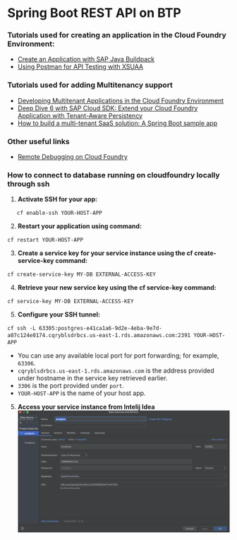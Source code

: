 # Spring Boot REST API on BTP

### Tutorials used for creating an application in the Cloud Foundry Environment:

* [Create an Application with SAP Java Buildpack](https://developers.sap.com/tutorials/btp-cf-buildpacks-java-create.html)
* [Using Postman for API Testing with XSUAA](https://blogs.sap.com/2020/03/02/using-postman-for-api-testing-with-xsuaa/)

### Tutorials used for adding Multitenancy support

* [Developing Multitenant Applications in the Cloud Foundry Environment](https://help.sap.com/docs/btp/sap-business-technology-platform/developing-multitenant-applications-in-cloud-foundry-environment?locale=en-US&q=multi%20tenancy)
* [Deep Dive 6 with SAP Cloud SDK: Extend your Cloud Foundry Application with Tenant-Aware Persistency](https://blogs.sap.com/2017/12/20/deep-dive-6-with-sap-s4hana-cloud-sdk-extend-your-cloud-foundry-application-with-tenant-aware-persistency/)
* [How to build a multi-tenant SaaS solution: A Spring Boot sample app](https://jomatt.io/how-to-build-a-multi-tenant-saas-solution-sample-app/)

### Other useful links

* [Remote Debugging on Cloud Foundry](https://blogs.sap.com/2019/07/24/remote-debugging-on-cloud-foundry/)

### How to connect to database running on cloudfoundry locally through ssh

1. **Activate SSH for your app:**

```
   cf enable-ssh YOUR-HOST-APP
```

2. **Restart your application using command:**

```
cf restart YOUR-HOST-APP
```

3. **Create a service key for your service instance using the cf create-service-key command:**

```
cf create-service-key MY-DB EXTERNAL-ACCESS-KEY
```

4. **Retrieve your new service key using the cf service-key command:**

```
cf service-key MY-DB EXTERNAL-ACCESS-KEY
```

5. **Configure your SSH tunnel:**

```
cf ssh -L 63305:postgres-e41ca1a6-9d2e-4eba-9e7d-a07c124e0174.cqryblsdrbcs.us-east-1.rds.amazonaws.com:2391 YOUR-HOST-APP

```

* You can use any available local port for port forwarding; for example, `63306`.
* `cqryblsdrbcs.us-east-1.rds.amazonaws.com` is the address provided under hostname in the service key retrieved
  earlier.
* `3306` is the port provided under `port`.
* `YOUR-HOST-APP` is the name of your host app.

5. **Access your service instance from Intelij Idea**
   ![img.png](src/main/resources/img.png)
